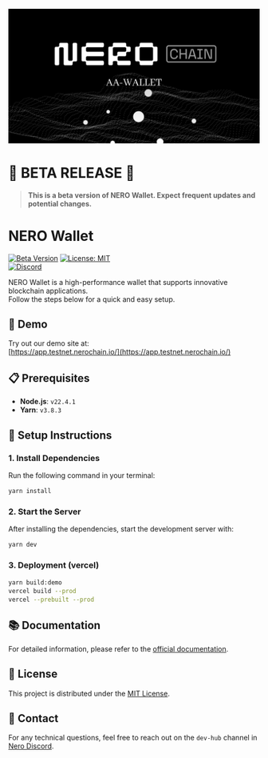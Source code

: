 ![](./header.jpg)

# 🚨 **BETA RELEASE** 🚨

> **This is a beta version of NERO Wallet. Expect frequent updates and potential changes.**  

# NERO Wallet

[![Beta Version](https://img.shields.io/badge/version-beta-orange.svg)](#)
[![License: MIT](https://img.shields.io/badge/License-MIT-blue.svg)](LICENSE)  
[![Discord](https://img.shields.io/discord/your-discord-id-here?label=Discord)](https://discord.gg/nerochainofficial)

NERO Wallet is a high-performance wallet that supports innovative blockchain applications.  
Follow the steps below for a quick and easy setup.

## 🔗 Demo

Try out our demo site at:  
[https://app.testnet.nerochain.io/](https://app.testnet.nerochain.io/)

## 📋 Prerequisites

- **Node.js**: `v22.4.1`
- **Yarn**: `v3.8.3`

## 🚀 Setup Instructions

### 1. Install Dependencies

Run the following command in your terminal:

```bash
yarn install
```

### 2. Start the Server

After installing the dependencies, start the development server with:

```bash
yarn dev
```

### 3. Deployment (vercel)

```bash
yarn build:demo
vercel build --prod
vercel --prebuilt --prod
```

## 📚 Documentation

For detailed information, please refer to the [official documentation](https://docs.nerochain.io/en).

## 📄 License

This project is distributed under the [MIT License](LICENSE).

## 💬 Contact

For any technical questions, feel free to reach out on the `dev-hub` channel in [Nero Discord](https://discord.gg/nerochainofficial).
